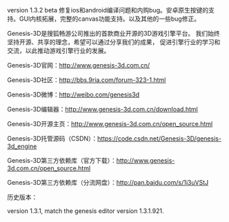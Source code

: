 ﻿version 1.3.2 beta 修复ios和android编译问题和内购bug。安卓原生按键的支持。GUI内核拓展，完整的canvas功能支持。以及其他的一些bug修正。
 

Genesis-3D是搜狐畅游公司推出的首款商业开源的3D游戏引擎平台。
我们始终坚持开源、共享的理念，希望可以通过分享我们的成果，
促进引擎行业的学习和交流，以此推动游戏引擎行业的发展。 

Genesis-3D官网：http://www.genesis-3d.com.cn/

Genesis-3D社区：http://bbs.9ria.com/forum-323-1.html

Genesis-3D微博：http://weibo.com/genesis3d

Genesis-3D编辑器：http://www.genesis-3d.com.cn/download.html

Genesis-3D开源主页：http://www.genesis-3d.com.cn/open_source.html

Genesis-3D托管源码（CSDN）：https://code.csdn.net/Genesis-3D/genesis-3d_engine

Genesis-3D第三方依赖库（官方下载）：http://www.genesis-3d.com.cn/open_source.html

Genesis-3D第三方依赖库（分流网盘）：http://pan.baidu.com/s/1i3uVStJ

历史版本：

version 1.3.1, match the genesis editor version 1.3.1.921.


